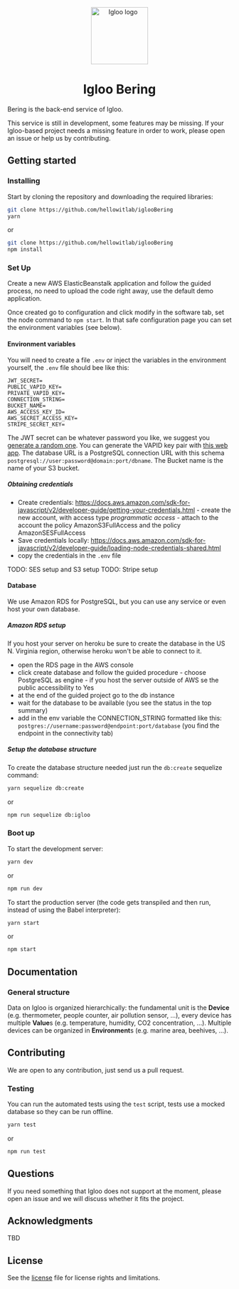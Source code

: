 <p align="center">
  <img src="https://github.com/IglooCloud/IglooBering/blob/master/IglooLogo.png" alt="Igloo logo" width="128"/>
</p>

<h1 align="center">Igloo Bering</h1>

Bering is the back-end service of Igloo.

This service is still in development, some features may be missing. If your Igloo-based project needs a missing feature in order to work, please open an issue or help us by contributing.

## Getting started

### Installing

Start by cloning the repository and downloading the required libraries:

```bash
git clone https://github.com/hellowitlab/iglooBering
yarn
```

or

```bash
git clone https://github.com/hellowitlab/iglooBering
npm install
```

### Set Up

Create a new AWS ElasticBeanstalk application and follow the guided process, no need to upload the code right away, use the default demo application.

Once created go to configuration and click modify in the software tab, set the node command to `npm start`. In that safe configuration page you can set the environment variables (see below).

#### Environment variables

You will need to create a file `.env` or inject the variables in the environment yourself, the `.env` file should bee like this:

```
JWT_SECRET=
PUBLIC_VAPID_KEY=
PRIVATE_VAPID_KEY=
CONNECTION_STRING=
BUCKET_NAME=
AWS_ACCESS_KEY_ID=
AWS_SECRET_ACCESS_KEY=
STRIPE_SECRET_KEY=
```

The JWT secret can be whatever password you like, we suggest you [generate a random one](https://www.lastpass.com/password-generator). You can generate the VAPID key pair with [this web app](https://web-push-codelab.glitch.me/). The database URL is a PostgreSQL connection URL with this schema `postgresql://user:password@domain:port/dbname`. The Bucket name is the name of your S3 bucket.

##### Obtaining credentials

- Create credentials: https://docs.aws.amazon.com/sdk-for-javascript/v2/developer-guide/getting-your-credentials.html - create the new account, with access type _programmatic access_ - attach to the account the policy AmazonS3FullAccess and the policy AmazonSESFullAccess
- Save credentials locally: https://docs.aws.amazon.com/sdk-for-javascript/v2/developer-guide/loading-node-credentials-shared.html
- copy the credentials in the `.env` file

TODO: SES setup and S3 setup
TODO: Stripe setup

#### Database

We use Amazon RDS for PostgreSQL, but you can use any service or even host your own database.

##### Amazon RDS setup

If you host your server on heroku be sure to create the database in the US N. Virginia region, otherwise heroku won't be able to connect to it.

- open the RDS page in the AWS console
- click create database and follow the guided procedure - choose PostgreSQL as engine - if you host the server outside of AWS se the public accessibility to Yes
- at the end of the guided project go to the db instance
- wait for the database to be available (you see the status in the top summary)
- add in the env variable the CONNECTION_STRING formatted like this: `postgres://username:password@endpoint:port/database` (you find the endpoint in the connectivity tab)

##### Setup the database structure

To create the database structure needed just run the `db:create` sequelize command:

```bash
yarn sequelize db:create
```

or

```bash
npm run sequelize db:igloo
```

### Boot up

To start the development server:

```bash
yarn dev
```

or

```bash
npm run dev
```

To start the production server (the code gets transpiled and then run, instead of using the Babel interpreter):

```bash
yarn start
```

or

```bash
npm start
```

## Documentation

### General structure

Data on Igloo is organized hierarchically: the fundamental unit is the **Device** (e.g. thermometer, people counter, air pollution sensor, ...), every device has multiple **Value**s (e.g. temperature, humidity, CO2 concentration, ...). Multiple devices can be organized in **Environment**s (e.g. marine area, beehives, ...).

## Contributing

We are open to any contribution, just send us a pull request.

### Testing

You can run the automated tests using the `test` script, tests use a mocked database so they can be run offline.

```bash
yarn test
```

or

```bash
npm run test
```

## Questions

If you need something that Igloo does not support at the moment, please open an issue and we will discuss whether it fits the project.

## Acknowledgments

TBD

## License

See the [license](https://github.com/IglooCloud/IglooBering/blob/master/LICENSE.md) file for license rights and limitations.
